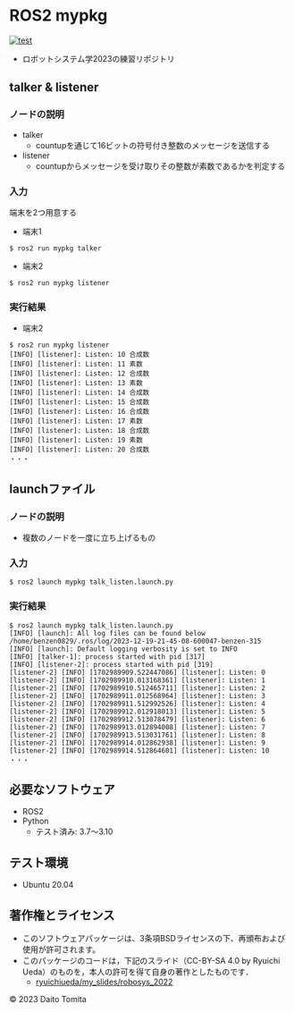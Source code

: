 # ROS2 mypkg
[![test](https://github.com/daitotomita/robosys2023/actions/workflows/test.yml/badge.svg)](https://github.com/daitotomita/robosys2023/actions/workflows/test.yml)
  * ロボットシステム学2023の練習リポジトリ
##  talker & listener
### ノードの説明
 * talker
	* countupを通じて16ビットの符号付き整数のメッセージを送信する
 * listener
	* countupからメッセージを受け取りその整数が素数であるかを判定する
 
### 入力
端末を2つ用意する
  * 端末1
```
$ ros2 run mypkg talker
```
  * 端末2
```
$ ros2 run mypkg listener
```
### 実行結果
  * 端末2
```
$ ros2 run mypkg listener
[INFO] [listener]: Listen: 10 合成数
[INFO] [listener]: Listen: 11 素数
[INFO] [listener]: Listen: 12 合成数
[INFO] [listener]: Listen: 13 素数
[INFO] [listener]: Listen: 14 合成数
[INFO] [listener]: Listen: 15 合成数
[INFO] [listener]: Listen: 16 合成数
[INFO] [listener]: Listen: 17 素数
[INFO] [listener]: Listen: 18 合成数
[INFO] [listener]: Listen: 19 素数
[INFO] [listener]: Listen: 20 合成数
・・・
```

## launchファイル
### ノードの説明
  * 複数のノードを一度に立ち上げるもの
### 入力
```
$ ros2 launch mypkg talk_listen.launch.py
```
### 実行結果
```
$ ros2 launch mypkg talk_listen.launch.py
[INFO] [launch]: All log files can be found below /home/benzen0829/.ros/log/2023-12-19-21-45-08-600047-benzen-315
[INFO] [launch]: Default logging verbosity is set to INFO
[INFO] [talker-1]: process started with pid [317]
[INFO] [listener-2]: process started with pid [319]
[listener-2] [INFO] [1702989909.522447086] [listener]: Listen: 0
[listener-2] [INFO] [1702989910.013168361] [listener]: Listen: 1
[listener-2] [INFO] [1702989910.512465711] [listener]: Listen: 2
[listener-2] [INFO] [1702989911.012568964] [listener]: Listen: 3
[listener-2] [INFO] [1702989911.512992526] [listener]: Listen: 4
[listener-2] [INFO] [1702989912.012918013] [listener]: Listen: 5
[listener-2] [INFO] [1702989912.513078479] [listener]: Listen: 6
[listener-2] [INFO] [1702989913.012894008] [listener]: Listen: 7
[listener-2] [INFO] [1702989913.513031761] [listener]: Listen: 8
[listener-2] [INFO] [1702989914.012862938] [listener]: Listen: 9
[listener-2] [INFO] [1702989914.512864601] [listener]: Listen: 10
・・・
```

## 必要なソフトウェア
  * ROS2
  * Python
	* テスト済み: 3.7～3.10

## テスト環境
  * Ubuntu 20.04

## 著作権とライセンス
  *  このソフトウェアパッケージは、3条項BSDライセンスの下、再頒布および使用が許可されます。
  *  このパッケージのコードは，下記のスライド（CC-BY-SA 4.0 by Ryuichi Ueda）のものを，本人の許可を得て自身の著作としたものです．
      * [ryuichiueda/my_slides/robosys_2022](https://github.com/ryuichiueda/my_slides/tree/master/robosys_2022)

© 2023 Daito Tomita

